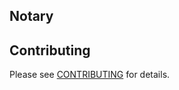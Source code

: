 ## Notary


## Contributing
Please see [CONTRIBUTING](https://github.com/bigambitions/technology-articles/blob/master/contributing.md) for details.



